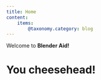 ```yaml
---
title: Home
content:
    items: 
        @taxonomy.category: blog
---
```


Welcome to **Blender Aid!**
# You cheesehead!